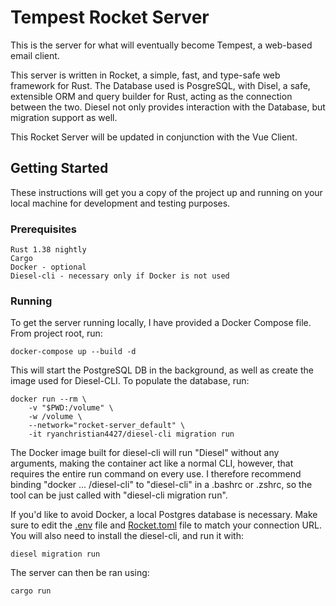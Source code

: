 # Tempest Rocket Server

This is the server for what will eventually become Tempest, a web-based email client.

This server is written in Rocket, a simple, fast, and type-safe web framework for Rust. The Database used is PosgreSQL, with Disel, a safe, extensible ORM and query builder for Rust, acting as the connection between the two. Diesel not only provides interaction with the Database, but migration support as well.

This Rocket Server will be updated in conjunction with the Vue Client.

## Getting Started

These instructions will get you a copy of the project up and running on your local machine for development and testing purposes.

### Prerequisites


```
Rust 1.38 nightly
Cargo
Docker - optional
Diesel-cli - necessary only if Docker is not used
```

### Running

To get the server running locally, I have provided a Docker Compose file. From project root, run:

```
docker-compose up --build -d
```

This will start the PostgreSQL DB in the background, as well as create the image used for Diesel-CLI. To populate the database, run:

```
docker run --rm \
    -v "$PWD:/volume" \
    -w /volume \
    --network="rocket-server_default" \
    -it ryanchristian4427/diesel-cli migration run
```

The Docker image built for diesel-cli will run "Diesel" without any arguments, making the container act like a normal CLI, however, that requires the entire run command on every use. I therefore recommend binding "docker ... /diesel-cli" to "diesel-cli" in a .bashrc or .zshrc, so the tool can be just called with "diesel-cli migration run".

If you'd like to avoid Docker, a local Postgres database is necessary. Make sure to edit the [.env](.env) file and [Rocket.toml](Rocket.toml) file to match your connection URL. You will also need to install the diesel-cli, and run it with:

```
diesel migration run
```

The server can then be ran using:

```
cargo run
```
